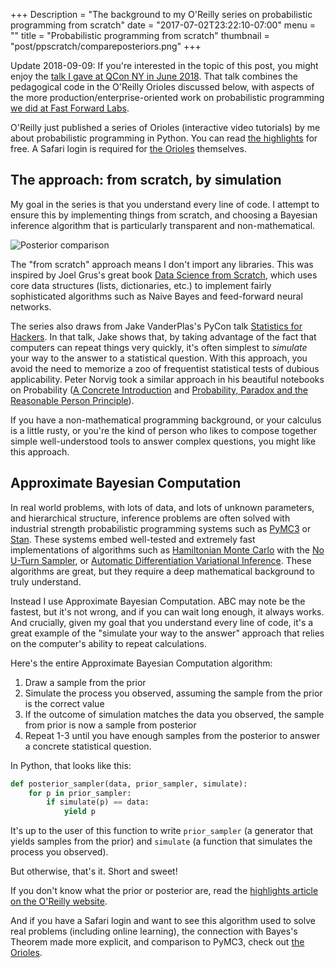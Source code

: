 +++
Description = "The background to my O'Reilly series on probabilistic programming from scratch"
date = "2017-07-02T23:22:10-07:00"
menu = ""
title = "Probabilistic programming from scratch"
thumbnail = "post/ppscratch/compareposteriors.png"
+++

<p class="alert">Update 2018-09-09: If you're interested in the topic of this post, you might
enjoy the <a href="https://www.infoq.com/presentations/pymc3">talk I gave at
QCon NY in June 2018</a>. That talk combines the pedagogical code in the
O'Reilly Orioles discussed below, with aspects of the more production/enterprise-oriented
work on probabilistic programming <a
href="https://blog.fastforwardlabs.com/2017/01/18/new-research-on-probabilistic-programming.html">we did at Fast Forward Labs</a>.</p>

O'Reilly just published a series of Orioles (interactive video tutorials) by me
about probabilistic programming in Python. You can read [the
highlights](https://www.oreilly.com/learning/probabilistic-programming-from-scratch)
for free. A Safari login is required for [the
Orioles](https://www.safaribooksonline.com/search/?query=%22Probabilistic%20Programming%20from%20Scratch%22&extended_publisher_data=true&highlight=true&is_academic_institution_account=false&source=user&include_assessments=false&include_courses=true&include_orioles=true&include_playlists=true&publishers=O%27Reilly%20Media%2C%20Inc.&field=title&sort=relevance&utm_source=oreilly&utm_medium=newsite&utm_campaign=probabilistic-programming-from-scratch-top-cta-orioles-link)
themselves.

## The approach: from scratch, by simulation

My goal in the series is that you understand every line of code. I attempt to
ensure this by implementing things from scratch, and choosing a Bayesian
inference algorithm that is particularly transparent and non-mathematical.

![Posterior comparison](/post/ppscratch/compareposteriors.png)

The "from scratch" approach means I don't import any libraries. This was
inspired by Joel Grus's great book [Data Science from
Scratch](https://github.com/joelgrus/data-science-from-scratch), which uses
core data structures (lists, dictionaries, etc.) to implement fairly
sophisticated algorithms such as Naive Bayes and feed-forward neural networks.

The series also draws from Jake VanderPlas's PyCon talk [Statistics for
Hackers](https://www.youtube.com/watch?v=Iq9DzN6mvYA). In that talk, Jake shows
that, by taking advantage of the fact that computers can repeat things very
quickly, it's often simplest to _simulate_ your way to the answer to a
statistical question. With this approach, you avoid the need to memorize a zoo
of frequentist statistical tests of dubious applicability. Peter Norvig took a
similar approach in his beautiful notebooks on Probability ([A Concrete
Introduction](http://nbviewer.jupyter.org/url/norvig.com/ipython/Probability.ipynb)
and [Probability, Paradox and the Reasonable Person
Principle](http://nbviewer.jupyter.org/url/norvig.com/ipython/ProbabilityParadox.ipynb)).

If you have a non-mathematical programming background, or your calculus is a
little rusty, or you're the kind of person who likes to compose together simple
well-understood tools to answer complex questions, you might like this
approach.

## Approximate Bayesian Computation

In real world problems, with lots of data, and lots of unknown parameters, and
hierarchical structure, inference problems are often solved with industrial
strength probabilistic programming systems such as
[PyMC3](https://github.com/pymc-devs/pymc3) or [Stan](http://mc-stan.org/).
These systems embed well-tested and extremely fast implementations of
algorithms such as [Hamiltonian Monte Carlo](https://arxiv.org/abs/1701.02434)
with the [No U-Turn Sampler](https://arxiv.org/abs/1111.4246), or [Automatic
Differentiation Variational Inference](https://arxiv.org/abs/1603.00788). These
algorithms are great, but they require a deep mathematical background to truly
understand.

Instead I use Approximate Bayesian Computation. ABC may note be the fastest,
but it's not wrong, and if you can wait long enough, it always works. And
crucially, given my goal that you understand every line of code, it's a great
example of the "simulate your way to the answer" approach that relies on the
computer's ability to repeat calculations.

Here's the entire Approximate Bayesian Computation algorithm:

 1. Draw a sample from the prior
 2. Simulate the process you observed, assuming the sample from the prior is the
    correct value
 3. If the outcome of simulation matches the data you observed, the sample from
    prior is now a sample from posterior
 4. Repeat 1-3 until you have enough samples from the posterior to answer a
    concrete statistical question.
 
In Python, that looks like this:

```python
def posterior_sampler(data, prior_sampler, simulate):
    for p in prior_sampler:
        if simulate(p) == data:
            yield p
```

It's up to the user of this function to write `prior_sampler` (a generator that
yields samples from the prior) and `simulate` (a function that simulates the
process you observed).

But otherwise, that's it. Short and sweet!

If you don't know what the prior or posterior are, read the [highlights article
on the O'Reilly
website](https://www.oreilly.com/learning/probabilistic-programming-from-scratch).

And if you have a Safari login and want to see this algorithm used to solve
real problems (including online learning), the connection with Bayes's Theorem
made more explicit, and comparison to PyMC3, check out [the
Orioles](https://www.safaribooksonline.com/search/?query=%22Probabilistic%20Programming%20from%20Scratch%22&extended_publisher_data=true&highlight=true&is_academic_institution_account=false&source=user&include_assessments=false&include_courses=true&include_orioles=true&include_playlists=true&publishers=O%27Reilly%20Media%2C%20Inc.&field=title&sort=relevance&utm_source=oreilly&utm_medium=newsite&utm_campaign=probabilistic-programming-from-scratch-top-cta-orioles-link).
